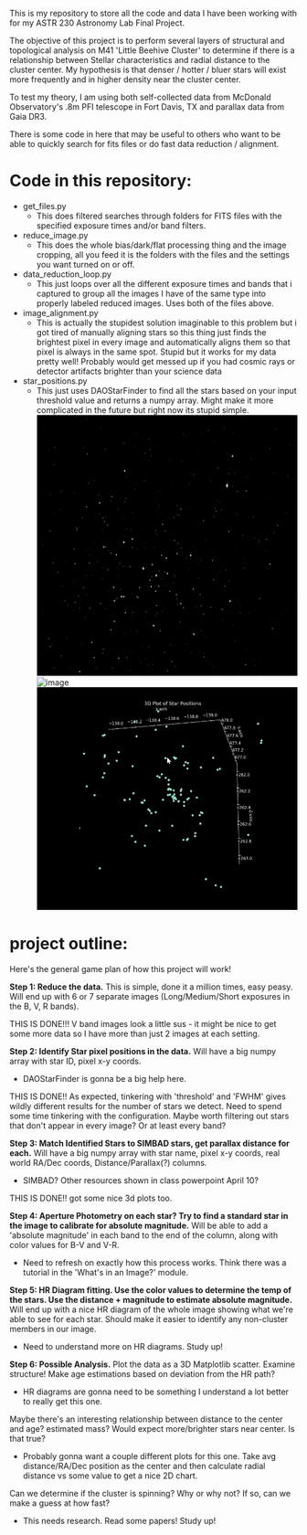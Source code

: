 This is my repository to store all the code and data I have been working with for my ASTR 230 Astronomy Lab Final Project. 

The objective of this project is to perform several layers of structural and topological analysis on M41 'Little Beehive Cluster' to determine if there is a relationship between Stellar characteristics and radial distance to the cluster center. My hypothesis is that denser / hotter / bluer stars will exist more frequently and in higher density near the cluster center.

To test my theory, I am using both self-collected data from McDonald Observatory's .8m PFI telescope in Fort Davis, TX and parallax data from Gaia DR3. 

There is some code in here that may be useful to others who want to be able to quickly search for fits files or do fast data reduction / alignment.

<h1>Code in this repository:</h1>

- get_files.py
  -  This does filtered searches through folders for FITS files with the specified exposure times and/or band filters.
- reduce_image.py
  -  This does the whole bias/dark/flat processing thing and the image cropping, all you feed it is the folders with the files and the settings you want turned on or off.
- data_reduction_loop.py
  -  This just loops over all the different exposure times and bands that i captured to group all the images I have of the same type into properly labeled reduced images. Uses both of the files above.
- image_alignment.py
  -  This is actually the stupidest solution imaginable to this problem but i got tired of manually aligning stars so this thing just finds the brightest pixel in every image and
automatically aligns them so that pixel is always in the same spot. Stupid but it works for my data pretty well! Probably would get messed up if you had cosmic rays or detector artifacts brighter than your science data
- star_positions.py
  -  This just uses DAOStarFinder to find all the stars based on your input threshold value and returns a numpy array. Might make it more complicated in the future but right now its stupid simple.
![3color](3color.png)
![image](https://github.com/user-attachments/assets/6ab135ad-462d-4db8-8d92-34bb58698a52)
![star_positions_dark](star_positions_dark.gif)


<h1>project outline:</h1>

Here's the general game plan of how this project will work!

**Step 1: Reduce the data.** 
This is simple, done it a million times, easy peasy. 
Will end up with 6 or 7 separate images (Long/Medium/Short exposures in the B, V, R bands). 

THIS IS DONE!!! 
V band images look a little sus - it might be nice to get some more data so I have more than just 2 images at each setting. 


**Step 2: Identify Star pixel positions in the data.**
Will have a big numpy array with star ID, pixel x-y coords.
- DAOStarFinder is gonna be a big help here.

THIS IS DONE!!
As expected, tinkering with 'threshold' and 'FWHM' gives wildly different results for the number of stars we detect. Need to spend some time tinkering with the configuration.
Maybe worth filtering out stars that don't appear in every image? Or at least every band?


**Step 3: Match Identified Stars to SIMBAD stars, get parallax distance for each.** 
Will have a big numpy array with star name, pixel x-y coords, real world RA/Dec coords, Distance/Parallax(?) columns.
- SIMBAD? Other resources shown in class powerpoint April 10?

THIS IS DONE!!
got some nice 3d plots too.

**Step 4: Aperture Photometry on each star? Try to find a standard star in the image to calibrate for absolute magnitude.**
Will be able to add a 'absolute magnitude' in each band to the end of the column, along with color values for B-V and V-R. 
- Need to refresh on exactly how this process works. Think there was a tutorial in the 'What's in an Image?' module.


**Step 5: HR Diagram fitting. Use the color values to determine the temp of the stars. Use the distance + magnitude to estimate absolute magnitude.**
Will end up with a nice HR diagram of the whole image showing what we're able to see for each star. Should make it easier to identify any non-cluster members in our image.
- Need to understand more on HR diagrams. Study up!


**Step 6: Possible Analysis.**
Plot the data as a 3D Matplotlib scatter. Examine structure!
Make age estimations based on deviation from the HR path?
- HR diagrams are gonna need to be something I understand a lot better to really get this one. 

Maybe there's an interesting relationship between distance to the center and age? estimated mass? Would expect more/brighter stars near center. Is that true?
- Probably gonna want a couple different plots for this one. Take avg distance/RA/Dec position as the center and then calculate radial distance vs some value to get a nice 2D chart.

Can we determine if the cluster is spinning? Why or why not? If so, can we make a guess at how fast? 
- This needs research. Read some papers! Study up!
